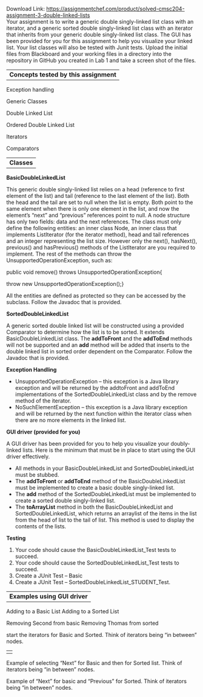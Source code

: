 Download Link: https://assignmentchef.com/product/solved-cmsc204-assignment-3-double-linked-lists
<br>
Your assignment is to write a generic double singly-linked list class with an iterator, and a generic sorted double singly-linked list class with an iterator that inherits from your generic double singly-linked list class. The GUI has been provided for you for this assignment to help you visualize your linked list. Your list classes will also be tested with Junit tests. Upload the initial files from Blackboard and your working files in a directory into the repository in GitHub you created in Lab 1 and take a screen shot of the files.

<table width="100%">

 <tbody>

  <tr>

   <td><strong>Concepts tested by this assignment</strong></td>

  </tr>

 </tbody>

</table>




Exception handling

Generic Classes

Double Linked List

Ordered Double Linked List

Iterators

Comparators

<table width="100%">

 <tbody>

  <tr>

   <td><strong>Classes</strong></td>

  </tr>

 </tbody>

</table>

<strong>BasicDoubleLinkedList</strong>

This generic double singly-linked list relies on a head (reference to first element of the list) and tail (reference to the last element of the list). Both the head and the tail are set to null when the list is empty. Both point to the same element when there is only one element in the list, and now the element’s “next” and “previous” references point to null. A node structure has only two fields: data and the next references. The class must only define the following entities: an inner class Node, an inner class that implements ListIterator (for the iterator method), head and tail references and an integer representing the list size. However only the next(), hasNext(), previous() and hasPrevious() methods of the ListIterator are you required to implement.  The rest of the methods can throw the UnsupportedOperationException, such as:

public void remove() throws UnsupportedOperationException{

throw new UnsupportedOperationException();}

All the entities are defined as protected so they can be accessed by the subclass.  Follow the Javadoc that is provided.

<strong>SortedDoubleLinkedList</strong>

A generic sorted double linked list will be constructed using a provided Comparator to determine how the list is to be sorted.  It extends BasicDoubleLinkedList class.  The <strong>addToFront</strong> and the <strong>addToEnd </strong>methods will not be supported and an <strong>add</strong> method will be added that inserts to the double linked list in sorted order dependent on the Comparator. Follow the Javadoc that is provided.

<strong>Exception Handling</strong>

<ul>

 <li>UnsupportedOperationException – this exception is a Java library exception and will be returned by the addtoFront and addToEnd implementations of the SortedDoubleLinkedList class and by the remove method of the iterator.</li>

 <li>NoSuchElementException – this exception is a Java library exception and will be returned by the next function within the iterator class when there are no more elements in the linked list.</li>

</ul>

<strong>GUI driver (provided for you)</strong>

<strong>          </strong>A GUI driver has been provided for you to help you visualize your doubly-linked lists. Here is the minimum that must be in place to start using the GUI driver effectively.

<ul>

 <li>All methods in your BasicDoubleLinkedList and SortedDoubleLinkedList must be stubbed.</li>

 <li>The <strong>addToFront</strong> or <strong>addToEnd</strong> method of the BasicDoubleLinkedList must be implemented to create a basic double singly-linked list.</li>

 <li>The <strong>add</strong> method of the SortedDoubleLinkedList must be implemented to create a sorted double singly-linked list.</li>

 <li>The <strong>toArrayList</strong> method in both the BasicDoubleLinkedList and SortedDoubleLinkedList, which returns an arraylist of the items in the list from the head of list to the tail of list. This method is used to display the contents of the lists.</li>

</ul>

<strong>Testing</strong>

<ol>

 <li>Your code should cause the BasicDoubleLinkedList_Test tests to succeed.</li>

 <li>Your code should cause the SortedDoubleLinkedList_Test tests to succeed.</li>

 <li>Create a JUnit Test – Basic</li>

 <li>Create a JUnit Test – SortedDoubleLinkedList_STUDENT_Test.</li>

</ol>

<table width="100%">

 <tbody>

  <tr>

   <td><strong>Examples using GUI driver</strong></td>

  </tr>

 </tbody>

</table>




Adding to a Basic List                                                                                   Adding to a Sorted List

Removing Second from basic                                               Removing Thomas from sorted

start the iterators for Basic and Sorted. Think of iterators being “in between” nodes.

<table width="100%">

 <tbody>

  <tr>

   <td></td>

  </tr>

 </tbody>

</table>

Example of selecting “Next” for Basic and then for Sorted list. Think of iterators being “in between” nodes.

Example of “Next” for basic and “Previous” for Sorted. Think of iterators being “in between” nodes.


